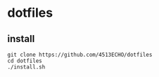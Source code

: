 # dotfiles


## install
```
git clone https://github.com/4513ECHO/dotfiles
cd dotfiles
./install.sh
```
